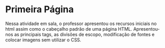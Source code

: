 # Primeira Página
Nessa atividade em sala, o professor apresentou os recursos iniciais no html assim como o cabeçalho padrão de uma página HTML. Apresentou-nos as principais tags, as divisões de escopo, modificação de fontes e colocar imagens sem utilizar o CSS.